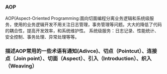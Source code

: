 
### AOP
AOP(Aspect-Oriented Programming:面向切面编程分离业务逻辑和系统级服务，使用的业务逻辑开发不用关注日志管理，事务管理等问题。大大的降低了代码的耦合性，提高开发效率，和系统维护性。
系统级服务：日志记录、性能统计、安全控制、事务处理、异常处理等等。

### 描述AOP常用的一些术语有通知(Adivce)、切点（Pointcut）、连接点（Join point）、切面（Aspect）、引入（Introduction）、织入（Weaving）



